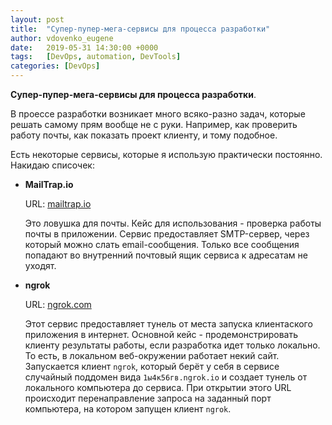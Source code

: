 ```yaml
---
layout: post
title:  "Супер-пупер-мега-сервисы для процесса разработки"
author: vdovenko_eugene
date:   2019-05-31 14:30:00 +0000
tags:   [DevOps, automation, DevTools]
categories: [DevOps]
---
```


__Супер-пупер-мега-сервисы для процесса разработки__.

В проессе разработки возникает много всяко-разно задач, которые решать самому прям вообще не с руки.
Например, как проверить работу почты, как показать проект клиенту, и тому подобное.

Есть некоторые сервисы, которые я использую практически постоянно. Накидаю списочек:

- __MailTrap.io__

  URL: [mailtrap.io](https://mailtrap.io/)
  
  Это ловушка для почты. Кейс для использования - проверка работы почты в приложении. Сервис предоставляет
  SMTP-сервер, через который можно слать email-сообщения. Только все сообщения попадают во внутренний 
  почтовый ящик сервиса к адресатам не уходят.  

- __ngrok__

  URL: [ngrok.com](https://ngrok.com/) 
  
  Этот сервис предоставляет тунель от места запуска клиентаского приложения в интернет. Основной кейс -
  продемонстрировать клиенту результаты работы, если разработка идет только локально. То есть, в
  локальном веб-окружении работает некий сайт. Запускается клиент `ngrok`, который берёт у себя в сервисе
  случайный поддомен вида `1ы4к56гв.ngrok.io` и создает тунель от локального компьютера до сервиса.
  При открытии этого URL происходит перенаправление запроса на заданный порт компьютера, на котором 
  запущен клиент `ngrok`.  